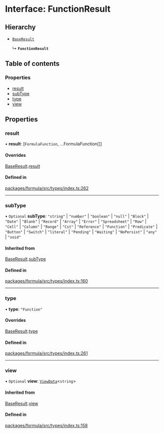 # Interface: FunctionResult

## Hierarchy

- [`BaseResult`](BaseResult.md)

  ↳ **`FunctionResult`**

## Table of contents

### Properties

- [result](FunctionResult.md#result)
- [subType](FunctionResult.md#subtype)
- [type](FunctionResult.md#type)
- [view](FunctionResult.md#view)

## Properties

### <a id="result" name="result"></a> result

• **result**: [`FormulaFunction`, ...FormulaFunction[]]

#### Overrides

[BaseResult](BaseResult.md).[result](BaseResult.md#result)

#### Defined in

[packages/formula/src/types/index.ts:262](https://github.com/mashcard/mashcard/blob/main/packages/formula/src/types/index.ts#L262)

---

### <a id="subtype" name="subtype"></a> subType

• `Optional` **subType**: `"string"` \| `"number"` \| `"boolean"` \| `"null"` \| `"Block"` \| `"Date"` \| `"Blank"` \| `"Record"` \| `"Array"` \| `"Error"` \| `"Spreadsheet"` \| `"Row"` \| `"Cell"` \| `"Column"` \| `"Range"` \| `"Cst"` \| `"Reference"` \| `"Function"` \| `"Predicate"` \| `"Button"` \| `"Switch"` \| `"literal"` \| `"Pending"` \| `"Waiting"` \| `"NoPersist"` \| `"any"` \| `"void"`

#### Inherited from

[BaseResult](BaseResult.md).[subType](BaseResult.md#subtype)

#### Defined in

[packages/formula/src/types/index.ts:160](https://github.com/mashcard/mashcard/blob/main/packages/formula/src/types/index.ts#L160)

---

### <a id="type" name="type"></a> type

• **type**: `"Function"`

#### Overrides

[BaseResult](BaseResult.md).[type](BaseResult.md#type)

#### Defined in

[packages/formula/src/types/index.ts:261](https://github.com/mashcard/mashcard/blob/main/packages/formula/src/types/index.ts#L261)

---

### <a id="view" name="view"></a> view

• `Optional` **view**: [`ViewData`](ViewData.md)<`string`\>

#### Inherited from

[BaseResult](BaseResult.md).[view](BaseResult.md#view)

#### Defined in

[packages/formula/src/types/index.ts:158](https://github.com/mashcard/mashcard/blob/main/packages/formula/src/types/index.ts#L158)
